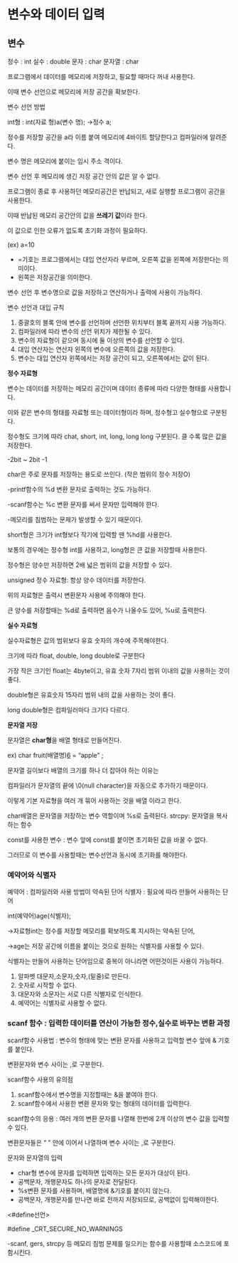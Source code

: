 # 변수와 데이터 입력

## 변수

정수 : int   실수 : double  문자 : char   문자열 : char

프로그램에서 데이터를 메모리에 저장하고, 필요할 때마다 꺼내 사용한다.

이때 변수 선언으로 메모리에 저장 공간을 확보한다.

변수 선언 방법

int형 : int(자료 형)a(변수 명); →정수 a;

정수를 저장할 공간을 a라 이름 붙여 메모리에 4바이트 할당한다고 컴파일러에 알려준다.

변수 명은 메모리에 붙이는 임시 주소 격이다.

변수 선언 후 메모리에 생긴 저장 공간 안의 값은 알 수 없다.

프로그램이 종료 후 사용하던 메모리공간은 반납되고, 새로 실행할 프로그램이 공간을 사용한다.

이때 반납된 메모리 공간안의 값을 **쓰레기 값**이라 한다.

이 값으로 인한 오류가 없도록 초기화 과정이 필요하다.

(ex) a=10

- =기호는 프로그램에서는 대입 연산자라 부르며, 오른쪽 값을 왼쪽에 저장한다는 의미이다.
- 왼쪽은 저장공간을 의미한다.

변수 선언 후 변수명으로 값을 저장하고 연산하거나 출력에 사용이 가능하다.

변수 선언과 대입 규칙

1. 중괄호의 블록 안에 변수를 선언하며 선언한 위치부터 블록 끝까지 사용 가능하다.
2. 컴파일러에 따라 변수의 선언 위치가 제한될 수 있다.
3. 변수의 자료형이 같으며 동시에 둘 이상의 변수를 선언할 수 있다.
4. 대입 연산자는 연산자 왼쪽의 변수에 오른쪽의 값을 저장한다.
5. 변수는 대입 연산자 왼쪽에서는 저장 공간이 되고, 오른쪽에서는 값이 된다.

**정수 자료형**

변수는 데이터를 저장하는 메모리 공간이며 데이터 종류에 따라 다양한 형태를 사용합니다.

이와 같은 변수의 형태를 자료형 또는 데이터형이라 하며, 정수형고 실수형으로 구분된다.

정수형도 크기에 따라 chat, short, int, long, long long 구분된다. 클 수록 많은 값을 저장한다.

-2bit ~  2bit -1

char은 주로 문자를 저장하는 용도로 쓰인다. (작은 범위의 정수 저장O)

-printf함수의 %d 변환 문자로 출력하는 것도 가능하다.

-scanf함수는 %c 변환 문자를 써서 문자만 입력해야 한다.

-메모리를 침범하는 문제가 발생할 수 있기 때문이다.

short형은 크기가 int형보다 작기에 입력할 땐 %hd를 사용한다.

보통의 경우에는 정수형 int를 사용하고, long형은 큰 값을 저장할때 사용한다.

정수형은 양수만 저장하면 2배 넓은 범위의 값을 저장할 수 있다.

unsigned 정수 자료형: 항상 양수 데이터를 저장한다.

위의 자료형은 출력시 변환문자 사용에 주의해야 한다.

큰 양수를 저장할때는 %d로 출력하면 음수가 나올수도 있어, %u로 출력한다.

**실수 자료형**

실수자료형은 값의 범위보다 유효 숫자의 개수에 주목해야한다.

크기에 따라 float, double, long double로 구분한다

가장 작은 크기인 float는 4byte이고, 유효 숫자 7자리 범위 이내의 값을 사용하는 것이 좋다.

double형은 유효숫자 15자리 범위 내의 값을 사용하는 것이 좋다.

long double형은 컴파일러마다 크기다 다르다.

**문자열 저장**

문자열은 **char형**을 배열 형태로 만들어진다.

ex) char fruit(배열명)[6](문자열길이+1) = “apple” ;

문자열 길이보다 배열의 크기를 하나 더 잡아야 하는 이유는

컴파일러가 문자열의 끝에 \0(null character)을 자동으로 추가하기 때문이다.

이렇게 기본 자료형을 여러 개 묶어 사용하는 것을 배열 이라고 한다.

char배열은 문자열을 저장하는 변수 역할이며 %s로 출력된다.    strcpy: 문자열을 복사하는 함수

const를 사용한 변수 : 변수 앞에 const를 붙이면 초기화된 값을 바꿀 수 없다.

그러므로 이 변수를 사용할때는 변수선언과 동시에 초기화를 해야한다.

### 예약어와 식별자

예약어 : 컴파일러와 사용 방법이 약속된 단어      식별자 : 필요에 따라 만들어 사용하는 단어

int(예약어)age(식별자);

 →자료형int는 정수를 저장할 메모리를 확보하도록 지시하는 약속된 단어,

 →age는 저장 공간에 이름을 붙이는 것으로 원하는 식별자를 사용할 수 있다.

식별자는 만들어 사용하는 단어임으로 중복이 아니라면 어떤것이든 사용이 가능하다.

1. 알파벳 대문자,소문자,숫자,(밑줄)로 만든다.
2. 숫자로 시작할 수 없다.
3. 대문자와 소문자는 서로 다른 식별자로 인식한다.
4. 예약어는 식별자로 사용할 수 없다.

### scanf 함수 : 입력한 데이터를 연산이 가능한 정수,실수로 바꾸는 변환 과정

scanf함수 사용법 : 변수의 형태에 맞는 변환 문자를 사용하고 입력할 변수 앞에 & 기호를 붙인다. 

변환문자와 변수 사이는 ,로 구분한다.

scanf함수 사용의 유의점

1. scanf함수에서 변수명을 지정할때는 &을 붙여야 한다.
2. scanf함수에서 사용한 변환 문자와 맞는 형태의 데이터를 입력한다.

scanf함수의 응용 :  여러 개의 변환 문자를 나열해 한번에 2개 이상의 변수 값을 입력할 수 있다.

변환문자들은 “   ” 안에 이어서 나열하며 변수 사이는 ,로 구분한다.

문자와 문자열의 입력

- char형 변수에 문자를 입력하면 입력하는 모든 문자가 대상이 된다.
- 공백문자, 개행문자도 하나의 문자로 전달된다.
- %s변환 문자를 사용하며, 배열명에 &기호를 붙이지 않는다.
- 공백문자, 개행문자를 만나면 바로 전까지 저장되므로, 공백없이 입력해야한다.

<#define선언>

#define _CRT_SECURE_NO_WARNINGS

-scanf, gers, strcpy 등 메모리 침범 문제를 일으키는 함수를 사용할때 소스코드에 포함시킨다.
